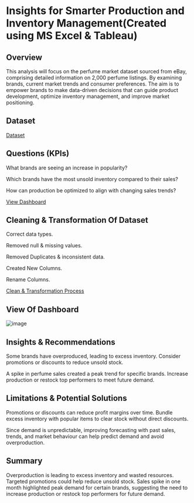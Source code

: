 # Insights for Smarter Production and Inventory Management(Created using MS Excel & Tableau)

## Overview
This analysis will focus on the perfume market dataset sourced from eBay, comprising detailed information on 2,000 perfume listings. By examining brands, current market trends and consumer preferences. The aim is to empower brands to make data-driven decisions that can guide product development, optimize inventory management, and improve market positioning.

## Dataset
<a href="https://github.com/JJAnalytics/Production-Inventory-Insights/blob/main/ebay_mens_perfume.csv">Dataset</a>

## Questions (KPIs)
What brands are seeing an increase in popularity?

Which brands have the most unsold inventory compared to their sales?

How can production be optimized to align with changing sales trends?

<a href="https://github.com/JJAnalytics/Production-Inventory-Insights/blob/main/Screenshot%202025-01-27%20201433.png">View Dashboard</a>

## Cleaning & Transformation Of Dataset
Correct data types.

Removed null & missing values.

Removed Duplicates & inconsistent data.

Created New Columns.

Rename Columns.

<a href="https://github.com/JJAnalytics/Production-Inventory-Insights/blob/main/DCT.png">Clean & Transformation Process</a>

## View Of Dashboard

![image](https://github.com/user-attachments/assets/e0cbbaf5-0aa1-4555-813b-26ad770a78c2)


## Insights & Recommendations
Some brands have overproduced, leading to excess inventory. Consider promotions or discounts to reduce unsold stock. 

A spike in perfume sales created a peak trend for specific brands. Increase production or restock top performers to meet future demand.

## Limitations & Potential Solutions
Promotions or discounts can reduce profit margins over time. Bundle excess inventory with popular items to clear stock without direct discounts. 

Since demand is unpredictable, improving forecasting with past sales, trends, and market behaviour can help predict demand and avoid overproduction.

## Summary
Overproduction is leading to excess inventory and wasted resources. Targeted promotions could help reduce unsold stock. 
Sales spike in one month highlighted peak demand for certain brands, suggesting the need to increase production or restock top performers for future demand.

